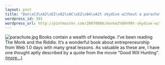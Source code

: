 ```yaml
--- 
layout: post
title: "Don\xC3\xA2\xE2\x82\xAC\xE2\x84\xA2t skydive without a parachute."
wordpress_id: 391
wordpress_url: http://pintmaster.com/20070806/don%e2%80%99t-skydive-without-a-parachute/
---
```

<p><img src="http://topstartup.com/wp-content/uploads/2007/08/parachute.thumbnail.jpg" alt="parachute.jpg" align="left" />Books contain a wealth of knowledge. I&rsquo;ve been reading The Monk and the Riddle. It&rsquo;s a wonderful book about entrepreneurship from Web 1.0 days with many great lessons. As valuable as these are, I have one thought aptly described by a quote from the movie &ldquo;Good Will Hunting&rdquo;. <a href="http://topstartup.com/2007/08/06/dont-skydive-without-a-parachute/#more-169">(more&hellip;)</a></p>
